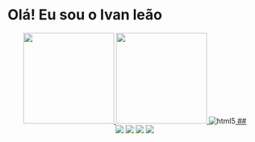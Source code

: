 # Olá! Eu sou o Ivan leão 

<div align="center">
  <a href="https://github.com/ivanleao1">
  <img height="180em" src="https://github-readme-stats.vercel.app/api?username=ivanleao1&show_icons=true&theme=dracula&include_all_commits=true&count_private=true"/>
  <img height="180em" src="https://github-readme-stats.vercel.app/api/top-langs/?username=ivanleao1&layout=compact&langs_count=7&theme=dracula"/>
 <div style="display: inline-block"><br/>
  <img aling="center" alt="html5" src="https://img.shields.io/badge/HTML-239120?style=for-the-badge&logo=html5&logoColor=white"/>
</div>  
  ##
 
<div> 
  <a href="https://instagram.com/ivan_leaosbgo1" target="_blank"><img src="https://img.shields.io/badge/-Instagram-%23E4405F?style=for-the-badge&logo=instagram&logoColor=white" target="_blank"></a>
 	<a href="https://www.twitch.tv/ivanleao22" target="_blank"><img src="https://img.shields.io/badge/Twitch-9146FF?style=for-the-badge&logo=twitch&logoColor=white" target="_blank"></a>
  <a href = "mailto:goianiaingames@gmail.com"><img src="https://img.shields.io/badge/-Gmail-%23333?style=for-the-badge&logo=gmail&logoColor=white" target="_blank"></a>
  <a href="https://www.linkedin.com/in/ivanleao-407870136" target="_blank"><img src="https://img.shields.io/badge/-LinkedIn-%230077B5?style=for-the-badge&logo=linkedin&logoColor=white" target="_blank"></a> 
